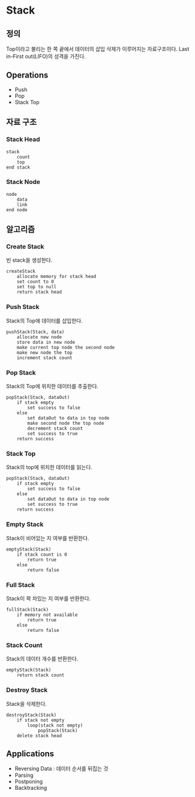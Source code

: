 # Stack
## 정의
Top이라고 불리는 한 쪽 끝에서 데이터의 삽입 삭제가 이루어지는 자료구조이다. Last in-First out(LIFO)의 성격을 가진다.
## Operations
* Push
* Pop
* Stack Top
## 자료 구조
### Stack Head
```
stack
    count
    top
end stack
```
### Stack Node
```
node
    data
    link
end node
```
## 알고리즘
### Create Stack
빈 stack을 생성한다.
```
createStack
    allocate memory for stack head
    set count to 0
    set top to null
    return stack head
```
### Push Stack
Stack의 Top에 데이터를 삽입한다.
```
pushStack(Stack, data)
    allocate new node
    store data in new node
    make current top node the second node
    make new node the top
    increment stack count
```
### Pop Stack
Stack의 Top에 위치한 데이터를 추출한다.
```
popStack(Stack, dataOut)
    if stack empty
        set success to false
    else
        set dataOut to data in top node
        make second node the top node
        decrement stack count
        set success to true
    return success
```
### Stack Top
Stack의 top에 위치한 데이터를 읽는다.
```
popStack(Stack, dataOut)
    if stack empty
        set success to false
    else
        set dataOut to data in top node
        set success to true
    return success
```
### Empty Stack
Stack이 비어있는 지 여부를 반환한다.
```
emptyStack(Stack)
    if stack count is 0
        return true
    else
        return false
```
### Full Stack
Stack이 꽉 차있는 지 여부를 반환한다.
```
fullStack(Stack)
    if memory not available
        return true
    else
        return false
```
### Stack Count
Stack의 데이터 개수를 반환한다.
```
emptyStack(Stack)
    return stack count
```
### Destroy Stack
Stack을 삭제한다.
```
destroyStack(Stack)
    if stack not empty
        loop(stack not empty)
            popStack(Stack)
    delete stack head
```
## Applications
* Reversing Data : 데이터 순서를 뒤집는 것
* Parsing
* Postponing
* Backtracking
